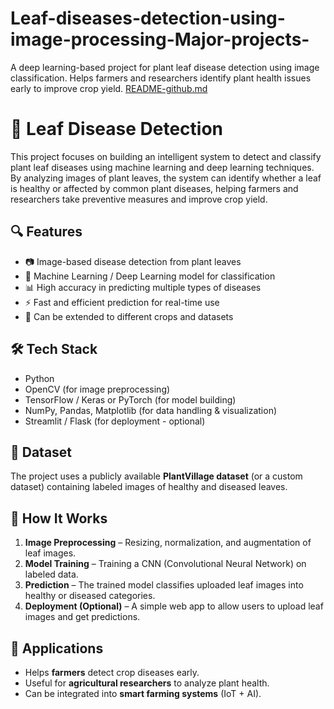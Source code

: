 # Leaf-diseases-detection-using-image-processing-Major-projects-
A deep learning-based project for plant leaf disease detection using image classification. Helps farmers and researchers identify plant health issues early to improve crop yield.
[README-github.md](https://github.com/user-attachments/files/21885384/README-github.md)
# 🌿 Leaf Disease Detection

This project focuses on building an intelligent system to detect and classify plant leaf diseases using machine learning and deep learning techniques. By analyzing images of plant leaves, the system can identify whether a leaf is healthy or affected by common plant diseases, helping farmers and researchers take preventive measures and improve crop yield.

## 🔍 Features

- 📷 Image-based disease detection from plant leaves
- 🤖 Machine Learning / Deep Learning model for classification
- 📊 High accuracy in predicting multiple types of diseases
- ⚡ Fast and efficient prediction for real-time use
- 🌱 Can be extended to different crops and datasets

## 🛠️ Tech Stack

- Python  
- OpenCV (for image preprocessing)  
- TensorFlow / Keras or PyTorch (for model building)  
- NumPy, Pandas, Matplotlib (for data handling & visualization)  
- Streamlit / Flask (for deployment - optional)  

## 📂 Dataset

The project uses a publicly available **PlantVillage dataset** (or a custom dataset) containing labeled images of healthy and diseased leaves.

## 🚀 How It Works

1. **Image Preprocessing** – Resizing, normalization, and augmentation of leaf images.  
2. **Model Training** – Training a CNN (Convolutional Neural Network) on labeled data.  
3. **Prediction** – The trained model classifies uploaded leaf images into healthy or diseased categories.  
4. **Deployment (Optional)** – A simple web app to allow users to upload leaf images and get predictions.  

## 🌟 Applications

- Helps **farmers** detect crop diseases early.  
- Useful for **agricultural researchers** to analyze plant health.  
- Can be integrated into **smart farming systems** (IoT + AI).  
